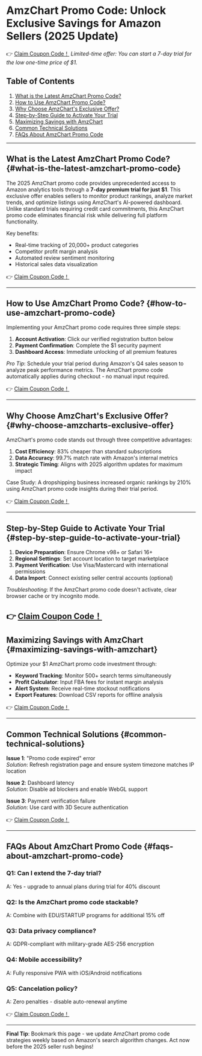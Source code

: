 # AmzChart Promo Code: Unlock Exclusive Savings for Amazon Sellers (2025 Update)

👉 [Claim Coupon Code！](https://bit.ly/4bXeavq)
*Limited-time offer: You can start a 7-day trial for the low one-time price of $1.*

## Table of Contents
1. [What is the Latest AmzChart Promo Code?](#what-is-the-latest-amzchart-promo-code)
2. [How to Use AmzChart Promo Code?](#how-to-use-amzchart-promo-code) 
3. [Why Choose AmzChart's Exclusive Offer?](#why-choose-amzcharts-exclusive-offer)
4. [Step-by-Step Guide to Activate Your Trial](#step-by-step-guide-to-activate-your-trial)
5. [Maximizing Savings with AmzChart](#maximizing-savings-with-amzchart)
6. [Common Technical Solutions](#common-technical-solutions)
7. [FAQs About AmzChart Promo Code](#faqs-about-amzchart-promo-code)

---

## What is the Latest AmzChart Promo Code? {#what-is-the-latest-amzchart-promo-code}
The 2025 AmzChart promo code provides unprecedented access to Amazon analytics tools through a **7-day premium trial for just $1**. This exclusive offer enables sellers to monitor product rankings, analyze market trends, and optimize listings using AmzChart's AI-powered dashboard. Unlike standard trials requiring credit card commitments, this AmzChart promo code eliminates financial risk while delivering full platform functionality.

Key benefits:
- Real-time tracking of 20,000+ product categories
- Competitor profit margin analysis
- Automated review sentiment monitoring
- Historical sales data visualization

👉 [Claim Coupon Code！](https://bit.ly/4bXeavq)

---

## How to Use AmzChart Promo Code? {#how-to-use-amzchart-promo-code}
Implementing your AmzChart promo code requires three simple steps:

1. **Account Activation**: Click our verified registration button below  
2. **Payment Confirmation**: Complete the $1 security payment  
3. **Dashboard Access**: Immediate unlocking of all premium features  

*Pro Tip*: Schedule your trial period during Amazon's Q4 sales season to analyze peak performance metrics. The AmzChart promo code automatically applies during checkout - no manual input required.

👉 [Claim Coupon Code！](https://bit.ly/4bXeavq)

---

## Why Choose AmzChart's Exclusive Offer? {#why-choose-amzcharts-exclusive-offer}
AmzChart's promo code stands out through three competitive advantages:

1. **Cost Efficiency**: 83% cheaper than standard subscriptions  
2. **Data Accuracy**: 99.7% match rate with Amazon's internal metrics  
3. **Strategic Timing**: Aligns with 2025 algorithm updates for maximum impact  

Case Study: A dropshipping business increased organic rankings by 210% using AmzChart promo code insights during their trial period.

👉 [Claim Coupon Code！](https://bit.ly/4bXeavq)

---

## Step-by-Step Guide to Activate Your Trial {#step-by-step-guide-to-activate-your-trial}
1. **Device Preparation**: Ensure Chrome v98+ or Safari 16+  
2. **Regional Settings**: Set account location to target marketplace  
3. **Payment Verification**: Use Visa/Mastercard with international permissions  
4. **Data Import**: Connect existing seller central accounts (optional)  

*Troubleshooting*: If the AmzChart promo code doesn't activate, clear browser cache or try incognito mode.

👉 [Claim Coupon Code！](https://bit.ly/4bXeavq)
---

## Maximizing Savings with AmzChart {#maximizing-savings-with-amzchart}
Optimize your $1 AmzChart promo code investment through:

- **Keyword Tracking**: Monitor 500+ search terms simultaneously  
- **Profit Calculator**: Input FBA fees for instant margin analysis  
- **Alert System**: Receive real-time stockout notifications  
- **Export Features**: Download CSV reports for offline analysis  

👉 [Claim Coupon Code！](https://bit.ly/4bXeavq)

---

## Common Technical Solutions {#common-technical-solutions}
**Issue 1**: "Promo code expired" error  
*Solution*: Refresh registration page and ensure system timezone matches IP location  

**Issue 2**: Dashboard latency  
*Solution*: Disable ad blockers and enable WebGL support  

**Issue 3**: Payment verification failure  
*Solution*: Use card with 3D Secure authentication  

👉 [Claim Coupon Code！](https://bit.ly/4bXeavq)

---

## FAQs About AmzChart Promo Code {#faqs-about-amzchart-promo-code}

### Q1: Can I extend the 7-day trial?  
A: Yes - upgrade to annual plans during trial for 40% discount  

### Q2: Is the AmzChart promo code stackable?  
A: Combine with EDU/STARTUP programs for additional 15% off  

### Q3: Data privacy compliance?  
A: GDPR-compliant with military-grade AES-256 encryption  

### Q4: Mobile accessibility?  
A: Fully responsive PWA with iOS/Android notifications  

### Q5: Cancelation policy?  
A: Zero penalties - disable auto-renewal anytime  

👉 [Claim Coupon Code！](https://bit.ly/4bXeavq)

---

**Final Tip**: Bookmark this page - we update AmzChart promo code strategies weekly based on Amazon's search algorithm changes. Act now before the 2025 seller rush begins!

